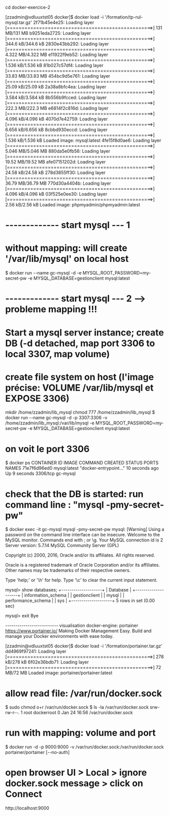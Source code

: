 
cd docker-exercice-2


[zzadmin@vdluuxtst05 docker]$ docker load -i '/formation/tp-rul-mysql.tar.gz'
2f71b45e4e25: Loading layer [==================================================>]   131 MB/131 MB
b9251eda2725: Loading layer [==================================================>] 344.6 kB/344.6 kB
2830e43bb292: Loading layer [==================================================>] 4.322 MB/4.322 MB
e11922f9eb52: Loading layer [==================================================>] 1.536 kB/1.536 kB
81b027c57df4: Loading layer [==================================================>] 33.83 MB/33.83 MB
454bc9d5e761: Loading layer [==================================================>] 25.09 kB/25.09 kB
2a38a8bfc4ea: Loading layer [==================================================>] 3.584 kB/3.584 kB
8b556b9fcced: Loading layer [==================================================>] 222.3 MB/222.3 MB
e6814f2c816d: Loading layer [==================================================>] 4.096 kB/4.096 kB
4070d7e42759: Loading layer [==================================================>] 6.656 kB/6.656 kB
8cbbd930eccd: Loading layer [==================================================>] 1.536 kB/1.536 kB
Loaded image: mysql:latest
4fe15f8d0ae6: Loading layer [==================================================>] 5.046 MB/5.046 MB
880da5e0fb56: Loading layer [==================================================>] 19.52 MB/19.52 MB
afe07151202d: Loading layer [==================================================>] 24.58 kB/24.58 kB
278d3855ff30: Loading layer [==================================================>] 36.79 MB/36.79 MB
770d30a4404b: Loading layer [==================================================>] 4.096 kB/4.096 kB
03f525e0ee30: Loading layer [==================================================>]  2.56 kB/2.56 kB
Loaded image: phpmyadmin/phpmyadmin:latest

# ------------- start mysql --- 1
# without mapping: will create '/var/lib/mysql' on local host
$ docker run --name gc-mysql -d -e MYSQL_ROOT_PASSWORD=my-secret-pw -e MYSQL_DATABASE=gestionclient mysql:latest

# ------------- start mysql --- 2 --> probleme mapping !!!
# Start a mysql server instance; create DB  (-d detached, map port 3306 to local 3307, map volume)
# create file system on host (l'image précise: VOLUME /var/lib/mysql et EXPOSE 3306)
mkdir /home/zzadmin/lib_mysql
chmod 777 /home/zzadmin/lib_mysql
$ docker run --name gc-mysql -d -p 3307:3306 -v /home/zzadmin/lib_mysql:/var/lib/mysql -e MYSQL_ROOT_PASSWORD=my-secret-pw -e MYSQL_DATABASE=gestionclient mysql:latest

# on voit le port 3306
$ docker ps
CONTAINER ID        IMAGE               COMMAND                  CREATED             STATUS              PORTS               NAMES
71e7f6d96ed0        mysql:latest        "docker-entrypoint..."   10 seconds ago      Up 9 seconds        3306/tcp            gc-mysql

# check that the DB is started: run command line : "mysql -pmy-secret-pw"
$ docker exec -it gc-mysql mysql -pmy-secret-pw
mysql: [Warning] Using a password on the command line interface can be insecure.
Welcome to the MySQL monitor.  Commands end with ; or \g.
Your MySQL connection id is 2
Server version: 5.7.14 MySQL Community Server (GPL)

Copyright (c) 2000, 2016, Oracle and/or its affiliates. All rights reserved.

Oracle is a registered trademark of Oracle Corporation and/or its
affiliates. Other names may be trademarks of their respective
owners.

Type 'help;' or '\h' for help. Type '\c' to clear the current input statement.

mysql> show databases;
+--------------------+
| Database           |
+--------------------+
| information_schema |
| gestionclient      |
| mysql              |
| performance_schema |
| sys                |
+--------------------+
5 rows in set (0.00 sec)

mysql> exit
Bye



-------------------------- visualisation docker-engine: portainer
https://www.portainer.io/
Making Docker Management Easy.
Build and manage your Docker environments with ease today.


[zzadmin@vdluuxtst05 docker]$ docker load -i '/formation/portainer.tar.gz'
dd4969f97241: Loading layer [==================================================>]   278 kB/278 kB
6f02e36bdb71: Loading layer [==================================================>]    72 MB/72 MB
Loaded image: portainer/portainer:latest

# allow read file: /var/run/docker.sock
$ sudo chmod o+r /var/run/docker.sock
$ ls -la /var/run/docker.sock
srw-rw-r--. 1 root dockerroot 0 Jan 24 16:56 /var/run/docker.sock

# run with mapping: volume and port
$ docker run -d -p 9000:9000 -v /var/run/docker.sock:/var/run/docker.sock portainer/portainer [--no-auth]

# open browser UI > Local > ignore docker.sock message > click on Connect
http://localhost:9000

